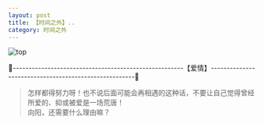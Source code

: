 ```yaml
---
layout: post
title: 【时间之外】..
category: 时间之外
---
```

![top](http://rbwl8nwm4.hd-bkt.clouddn.com/img/top-220325-2.png)

🍑------------------------------------------------------【爱情】------------------------------------------------------🍑
>怎样都得努力呀！也不说后面可能会再相遇的这种话，不要让自己觉得曾经所爱的、抑或被爱是一场荒唐！<br/>
>向阳，还需要什么理由嘛？